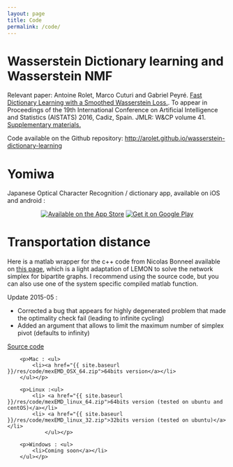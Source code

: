 ```yaml
---
layout: page
title: Code
permalink: /code/
---
```

<div class="home">

<h1 class="page-heading">Wasserstein Dictionary learning and Wasserstein NMF</h1>
<p>
Relevant paper: Antoine Rolet, Marco Cuturi and Gabriel Peyré. <a href="{{ site.baseurl }}/res/pdf/Wasserstein_dictionary_learning.pdf">Fast Dictionary Learning with a Smoothed Wasserstein Loss.</a>. To appear in Proceedings of the 19th International Conference on Artificial Intelligence and Statistics (AISTATS) 2016, Cadiz, Spain. JMLR: W&CP volume 41. <a href="{{ site.baseurl }}/res/pdf/Supplementary_Wasserstein_dictionary_learning.pdf">Supplementary materials.</a>
</p>
<p>
Code available on the Github repository: <a href="http://arolet.github.io/wasserstein-dictionary-learning">http://arolet.github.io/wasserstein-dictionary-learning</a>
</p>
<h1 class="page-heading">Yomiwa</h1>
<p>
Japanese Optical Character Recognition / dictionary app, available on iOS and android :
</p>
<p>
<center><a class="badge" href="https://itunes.apple.com/us/app/yomiwa/id670931120?ls=1&mt=8"><img class="badge" src="{{ site.baseurl }}/res/Download_on_the_App_Store_Badge_US-UK_135x40.svg" alt="Available on the App Store"/></a>
<a href="https://play.google.com/store/apps/details?id=com.yomiwa.yomiwa&hl=en&utm_source=global_co&utm_medium=prtnr&utm_content=Mar2515&utm_campaign=PartBadge&pcampaignid=MKT-Other-global-all-co-prtnr-py-PartBadge-Mar2515-1"><img class="badge" alt="Get it on Google Play" src="https://play.google.com/intl/en_us/badges/images/generic/en-play-badge.png" /></a>
</center>
</p>
<h1 class="page-heading">Transportation distance</h1>
		<p>
        Here is a matlab wrapper for the c++ code from Nicolas Bonneel available on <a href="http://people.seas.harvard.edu/~nbonneel/FastTransport/" target="_blank">this page</a>, which is a light adaptation of LEMON to solve the network simplex for bipartite graphs. I recommend using the source code, but you can also use one of the system specific compiled matlab function.
        </p>
		<p>
        Update 2015-05 :
        <ul>
            <li>Corrected a bug that appears for highly degenerated problem that made the optimality check fail (leading to infinite cycling)</li>
            <li>Added an argument that allows to limit the maximum number of simplex pivot (defaults to infinity)</li>
        </ul>
        </p>
        <p><a href="{{ site.baseurl }}/res/code/mexEMD_source.zip">Source code</a></p>
        
        <p>Mac : <ul>
            <li><a href="{{ site.baseurl }}/res/code/mexEMD_OSX_64.zip">64bits version</a></li>
        </ul></p>
        
        <p>Linux :<ul>
            <li> <a href="{{ site.baseurl }}/res/code/mexEMD_linux_64.zip">64bits version (tested on ubuntu and centOS)</a></li>
            <li> <a href="{{ site.baseurl }}/res/code/mexEMD_linux_32.zip">32bits version (tested on ubuntu)</a></li>
                </ul></p>
        
        <p>Windows : <ul>
            <li>Coming soon</a></li>
        </ul></p>
        
</div>
